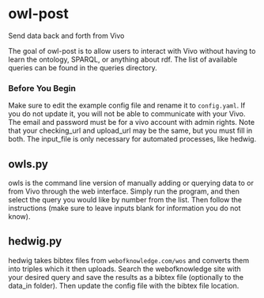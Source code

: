 # owl-post
Send data back and forth from Vivo

The goal of owl-post is to allow users to interact with Vivo without having to learn the ontology, SPARQL, or anything about rdf. The list of available queries can be found in the queries directory.

### Before You Begin
Make sure to edit the example config file and rename it to `config.yaml`. If you do not update it, you will not be able to communicate with your Vivo. The email and password must be for a vivo account with admin rights. Note that your checking_url and upload_url may be the same, but you must fill in both. The input_file is only necessary for automated processes, like hedwig.

## owls.py
owls is the command line version of manually adding or querying data to or from Vivo through the web interface. Simply run the program, and then select the query you would like by number from the list. Then follow the instructions (make sure to leave inputs blank for information you do not know). 

## hedwig.py
hedwig takes bibtex files from `webofknowledge.com/wos` and converts them into triples which it then uploads. Search the webofknowledge site with your desired query and save the results as a bibtex file (optionally to the data_in folder). Then update the config file with the bibtex file location.
